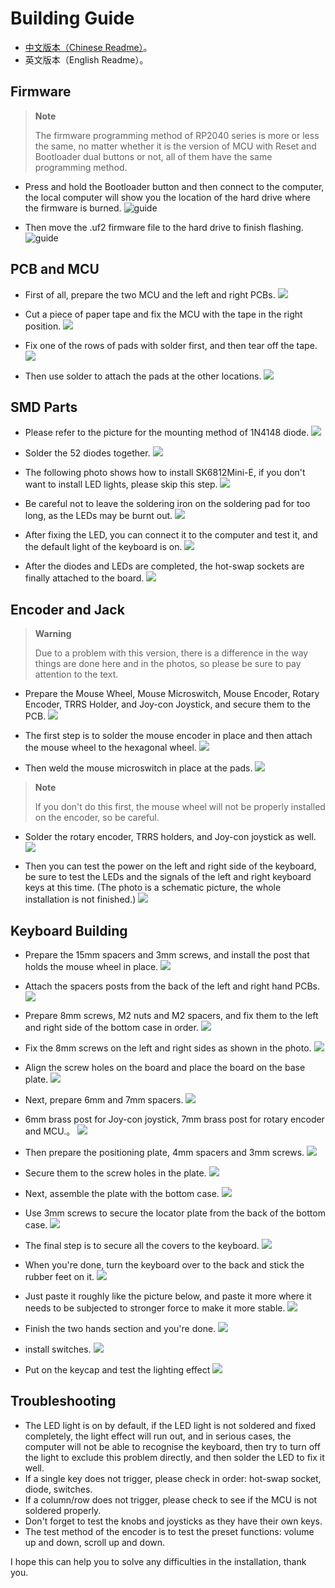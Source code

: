 # Building Guide

- [中文版本（Chinese Readme）](guide.md)。
- 英文版本（English Readme）。

## Firmware

> **Note**
>
> The firmware programming method of RP2040 series is more or less the same, no matter whether it is the version of MCU with Reset and Bootloader dual buttons or not, all of them have the same programming method.

- Press and hold the Bootloader button and then connect to the computer, the local computer will show you the location of the hard drive where the firmware is burned.
![guide](pic/guide0.jpg)

- Then move the .uf2 firmware file to the hard drive to finish flashing.
![guide](pic/guide1.png)

## PCB and MCU

- First of all, prepare the two MCU and the left and right PCBs.
![](pic/1-01.jpg)

- Cut a piece of paper tape and fix the MCU with the tape in the right position.
![](pic/1-02.jpg)

- Fix one of the rows of pads with solder first, and then tear off the tape.
![](pic/1-03.jpg)

- Then use solder to attach the pads at the other locations.
![](pic/1-04.jpg)

## SMD Parts

- Please refer to the picture for the mounting method of 1N4148 diode.
![](pic/2-01.png)

- Solder the 52 diodes together.
![](pic/2-02.jpg)

- The following photo shows how to install SK6812Mini-E, if you don't want to install LED lights, please skip this step.
![](pic/2-03.png)

- Be careful not to leave the soldering iron on the soldering pad for too long, as the LEDs may be burnt out.
![](pic/2-04.jpg)

- After fixing the LED, you can connect it to the computer and test it, and the default light of the keyboard is on.
![](pic/2-05.jpg)

- After the diodes and LEDs are completed, the hot-swap sockets are finally attached to the board.
![](pic/2-06.jpg)

## Encoder and Jack

> **Warning**
>
> Due to a problem with this version, there is a difference in the way things are done here and in the photos, so please be sure to pay attention to the text.

- Prepare the Mouse Wheel, Mouse Microswitch, Mouse Encoder, Rotary Encoder, TRRS Holder, and Joy-con Joystick, and secure them to the PCB.
![](pic/3-01.jpg)

- The first step is to solder the mouse encoder in place and then attach the mouse wheel to the hexagonal wheel.
![](pic/3-02.jpg)

- Then weld the mouse microswitch in place at the pads.
![](pic/3-03.jpg)

> **Note**
>
> If you don't do this first, the mouse wheel will not be properly installed on the encoder, so be careful.

- Solder the rotary encoder, TRRS holders, and Joy-con joystick as well.
![](pic/3-04.jpg)

- Then you can test the power on the left and right side of the keyboard, be sure to test the LEDs and the signals of the left and right keyboard keys at this time. (The photo is a schematic picture, the whole installation is not finished.)
![](pic/3-05.jpg)

## Keyboard Building

- Prepare the 15mm spacers and 3mm screws, and install the post that holds the mouse wheel in place.
![](pic/4-01.jpg)

- Attach the spacers posts from the back of the left and right hand PCBs. 
![](pic/4-02.jpg)

- Prepare 8mm screws, M2 nuts and M2 spacers, and fix them to the left and right side of the bottom case in order.
![](pic/4-03.jpg)

- Fix the 8mm screws on the left and right sides as shown in the photo.
![](pic/4-04.jpg)

- Align the screw holes on the board and place the board on the base plate.
![](pic/4-05.jpg)

- Next, prepare 6mm and 7mm spacers.
![](pic/4-06.jpg)

- 6mm brass post for Joy-con joystick, 7mm brass post for rotary encoder and MCU.。
![](pic/4-07.jpg)

- Then prepare the positioning plate, 4mm spacers and 3mm screws.
![](pic/4-08.jpg)

- Secure them to the screw holes in the plate.
![](pic/4-09.jpg)

- Next, assemble the plate with the bottom case.
![](pic/4-10.jpg)

- Use 3mm screws to secure the locator plate from the back of the bottom case.
![](pic/4-11.jpg)

- The final step is to secure all the covers to the keyboard.
![](pic/4-12.jpg)

- When you're done, turn the keyboard over to the back and stick the rubber feet on it.
![](pic/4-13.jpg)

- Just paste it roughly like the picture below, and paste it more where it needs to be subjected to stronger force to make it more stable.
![](pic/4-14.jpg)

- Finish the two hands section and you're done.
![](pic/4-15.jpg)

- install switches.
![](pic/4-16.jpg)

- Put on the keycap and test the lighting effect
![](pic/4-17.jpg)

## Troubleshooting

- The LED light is on by default, if the LED light is not soldered and fixed completely, the light effect will run out, and in serious cases, the computer will not be able to recognise the keyboard, then try to turn off the light to exclude this problem directly, and then solder the LED to fix it well.
- If a single key does not trigger, please check in order: hot-swap socket, diode, switches.
- If a column/row does not trigger, please check to see if the MCU is not soldered properly.
- Don't forget to test the knobs and joysticks as they have their own keys.
- The test method of the encoder is to test the preset functions: volume up and down, scroll up and down.

I hope this can help you to solve any difficulties in the installation, thank you.











